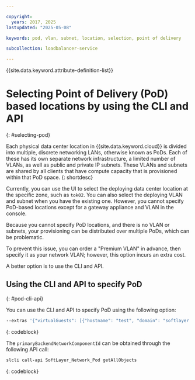 ```yaml
---

copyright:
  years: 2017, 2025
lastupdated: "2025-05-08"

keywords: pod, vlan, subnet, location, selection, point of delivery

subcollection: loadbalancer-service

---
```


{{site.data.keyword.attribute-definition-list}}

# Selecting Point of Delivery (PoD) based locations by using the CLI and API
{: #selecting-pod}

Each physical data center location in {{site.data.keyword.cloud}} is divided into multiple, discrete networking LANs, otherwise known as PoDs. Each of these has its own separate network infrastructure, a limited number of VLANs, as well as public and private IP subnets. These VLANs and subnets are shared by all clients that have compute capacity that is provisioned within that PoD space.
{: shortdesc}

Currently, you can use the UI to select the deploying data center location at the specific zone, such as `tok02`. You can also select the deploying VLAN and subnet when you have the existing one. However, you cannot specify PoD-based locations except for a gateway appliance and VLAN in the console.

Because you cannot specify PoD locations, and there is no VLAN or subnets, your provisioning can be distributed over multiple PoDs, which can be problematic.

To prevent this issue, you can order a "Premium VLAN" in advance, then specify it as your network VLAN; however, this option incurs an extra cost.

A better option is to use the CLI and API.

## Using the CLI and API to specify PoD
{: #pod-cli-api}

You can use the CLI and API to specify PoD using the following option:

```sh
--extras '{"virtualGuests": [{"hostname": "test", "domain": "softlayer.com", "primaryBackendNetworkComponent": {"router": {"id": 1673467}}}]}'
```
{: codeblock}

The `primaryBackendNetworkComponentId` can be obtained through the following API call:

```sh
slcli call-api SoftLayer_Network_Pod getAllObjects
```
{: codeblock}
